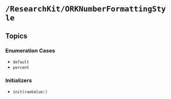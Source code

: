 # ``/ResearchKit/ORKNumberFormattingStyle``

<!-- The content below this line is auto-generated and is redundant. You should either incorporate it into your content above this line or delete it. -->

## Topics

### Enumeration Cases

- ``default``
- ``percent``

### Initializers

- ``init(rawValue:)``